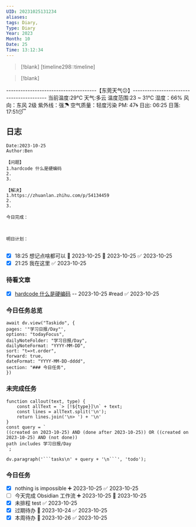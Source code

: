 ```yaml
---
UID: 20231025131234
aliases: 
tags: Diary,
Type: Diary
Year: 2023
Month: 10
Date: 25
Time: 13:12:34
---
```

> [!blank] 
> [timeline298::timeline]

>[!blank]
> 
--------------------------------------【东莞天气😕】-----------------------------------------
当前温度:29℃
天气:多云
温度范围:23 ~ 31℃
湿度：66%
风向：东风 2级
紫外线：强☂
空气质量：轻度污染 PM: 47🌀
日出: 06:25 日落: 17:51😴

## 日志

```
Date:2023-10-25
Author:Ben

【问题】
1.hardcode 什么是硬编码
2.
3.

【解决】
1.https://zhuanlan.zhihu.com/p/54134459
2.
3.

今日完成：



明日计划：


```
- [x] 18:25 想记点啥都可以 🛫 2023-10-25 📅 2023-10-25 ✅ 2023-10-25
- [x] 21:25 我在这里 ✅ 2023-10-25

### 待看文章

- [x] [hardcode 什么是硬编码](https://zhuanlan.zhihu.com/p/54134459) -- 2023-10-25 #read ✅ 2023-10-25

### 今日任务总览

```dataviewjs
await dv.view("Taskido", {
pages: '"学习日报/Day"',
options: "todayFocus",
dailyNoteFolder: "学习日报/Day",
dailyNoteFormat: "YYYY-MM-DD",
sort: "t=>t.order",
forward: true,
dateFormat: "YYYY-MM-DD-dddd",
section: "### 今日任务",
})
```

### 未完成任务

```dataviewjs
function callout(text, type) {
    const allText = `> [!${type}]\n` + text;
    const lines = allText.split('\n');
    return lines.join('\n> ') + '\n'
}
const query = `
((created on 2023-10-25) AND (done after 2023-10-25)) OR ((created on 2023-10-25) AND (not done))
path includes 学习日报/Day
`;

dv.paragraph('```tasks\n' + query + '\n```', 'todo');
```



### 今日任务

- [x] nothing is impossible ➕ 2023-10-25 ✅ 2023-10-25
- [ ] 今天完成 Obsidian 工作流 ➕ 2023-10-25 📅 2023-10-25
- [x] 未排程 test ✅ 2023-10-25
- [x] 过期待办 📅 2023-10-24 ✅ 2023-10-25
- [x] 本周待办 📅 2023-10-26 ✅ 2023-10-25